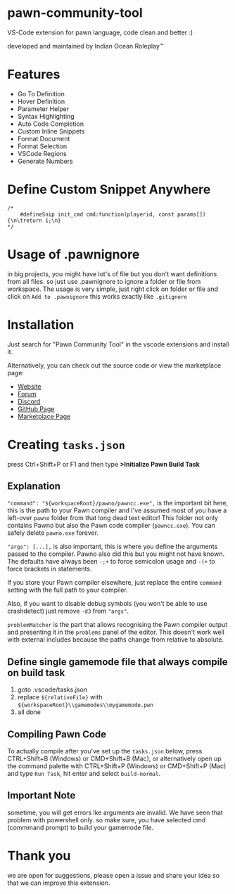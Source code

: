 # pawn-community-tool

VS-Code extension for pawn language, code clean and better :)

developed and maintained by Indian Ocean Roleplay™

# Features

- Go To Definition
- Hover Definition
- Parameter Helper
- Syntax Highlighting
- Auto Code Completion
- Custom Inline Snippets
- Format Document
- Format Selection
- VSCode Regions
- Generate Numbers

# Define Custom Snippet Anywhere

```
/*
    #defineSnip init_cmd cmd:function(playerid, const params[]) {\n\treturn 1;\n}
*/
```

# Usage of .pawnignore
in big projects, you might have lot's of file but you don't want definitions from all files.
so just use .pawnignore to ignore a folder or file from workspace. The usage is very simple,
just right click on folder or file and click on ``Add to .pawnignore`` this works exactly like
``.gitignore``

# Installation

Just search for "Pawn Community Tool" in the vscode extensions and install it.

Alternatively, you can check out the source code or view the marketplace page:

- [Website](https://iorp.in)
- [Forum](https://forum.iorp.in)
- [Discord](https://discord.gg/Xq9k3hr)
- [GitHub Page](https://github.com/oceanroleplay/pawn-community-tool)
- [Marketplace Page](https://marketplace.visualstudio.com/items?itemName=IORP.pawn-community-tool)

# Creating `tasks.json`

press Ctrl+Shift+P or F1 and then type **>Initialize Pawn Build Task**

## Explanation
`"command": "${workspaceRoot}/pawno/pawncc.exe",` is the important bit here,
this is the path to your Pawn compiler and I've assumed most of you have a
left-over `pawno` folder from that long dead text editor! This folder not only
contains Pawno but also the Pawn code compiler (`pawncc.exe`). You can safely
delete `pawno.exe` forever.

`"args": [...],` is also important, this is where you define the arguments
passed to the compiler. Pawno also did this but you might not have known. The
defaults have always been `-;+` to force semicolon usage and `-(+` to force
brackets in statements.

If you store your Pawn compiler elsewhere, just replace the entire `command`
setting with the full path to your compiler.

Also, if you want to disable debug symbols (you won't be able to use
crashdetect) just remove `-d3` from `"args"`.

`problemMatcher` is the part that allows recognising the Pawn compiler output
and presenting it in the `problems` panel of the editor. This doesn't work well
with external includes because the paths change from relative to absolute.

## Define single gamemode file that always compile on build task

1. goto .vscode/tasks.json
2. replace `${relativeFile}` with `${workspaceRoot}\\gamemodes\\mygamemode.pwn`
3. all done

## Compiling Pawn Code

To actually compile after you've set up the `tasks.json` below, press
CTRL+Shift+B (Windows) or CMD+Shift+B (Mac), or alternatively open up the
command palette with CTRL+Shift+P (Windows) or CMD+Shift+P (Mac) and type
`Run Task`, hit enter and select `build-normal`.

## Important Note
sometime, you will get errors lke arguments are invalid. We have seen that problem with powershell only. so make sure, you have selected cmd (commmand prompt) to build your gamemode file.

# Thank you
we are open for suggestions, please open a issue and share your idea so that we can improve this extension.